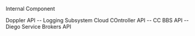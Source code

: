 Internal Component

Doppler API -- Logging Subsystem
Cloud COntroller API -- CC
BBS API -- Diego
Service Brokers API
